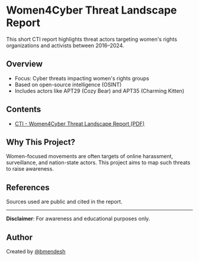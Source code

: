 # Women4Cyber Threat Landscape Report

This short CTI report highlights threat actors targeting women's rights organizations and activists between 2016–2024.

## Overview

- Focus: Cyber threats impacting women's rights groups
- Based on open-source intelligence (OSINT)
- Includes actors like APT29 (Cozy Bear) and APT35 (Charming Kitten)

## Contents

- [CTI - Women4Cyber Threat Landscape Report (PDF)](https://github.com/bmendesh/women4cyber-threat-report/blob/main/CTI%20-%20Women4Cyber%20Threat%20Landscape%20Report.pdf)

## Why This Project?

Women-focused movements are often targets of online harassment, surveillance, and nation-state actors. This project aims to map such threats to raise awareness.

## References

Sources used are public and cited in the report.

---

**Disclaimer**: For awareness and educational purposes only.

## Author

Created by [@bmendesh](https://github.com/bmendesh)
